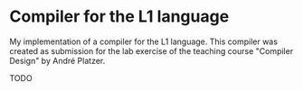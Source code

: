 # Compiler for the L1 language
My implementation of a compiler for the L1 language. This compiler was created as submission for the lab exercise of the teaching course "Compiler Design" by André Platzer.

TODO
